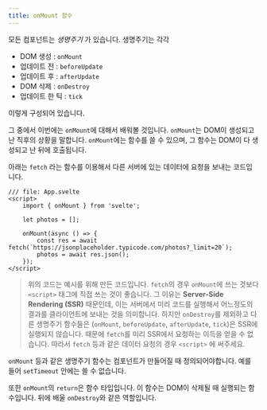 ```yaml
---
title: onMount 함수
---
```


모든 컴포넌트는 _생명주기_ 가 있습니다. 생명주기는 각각



- DOM 생성 : `onMount`
- 업데이트 전 : `beforeUpdate`
- 업데이트 후 : `afterUpdate`
- DOM 삭제 : `onDestroy`
- 업데이트 한 틱 : `tick`



이렇게 구성되어 있습니다.

그 중에서 이번에는 `onMount`에 대해서 배워볼 것입니다. `onMount`는 DOM이 생성되고 난 직후의 상황을 말합니다. `onMount`에는 함수를 쓸 수 있으며, 그 함수는 DOM이 다 생성되고 난 뒤에 호출됩니다.

아래는 `fetch` 라는 함수를 이용해서 다른 서버에 있는 데이터에 요청을 보내는 코드입니다.



```svelte
/// file: App.svelte
<script>
	import { onMount } from 'svelte';

	let photos = [];

	onMount(async () => {
		const res = await fetch(`https://jsonplaceholder.typicode.com/photos?_limit=20`);
		photos = await res.json();
	});
</script>
```



> 위의 코드는 예시를 위해 만든 코드입니다. `fetch`의 경우 `onMount`에 쓰는 것보다 `<script>` 태그에 직접 쓰는 것이 좋습니다. 그 이유는 **Server-Side Rendering (SSR)** 때문인데, 이는 서버에서 미리 코드를 실행해서 어느정도의 결과를 클라이언트에 보내는 것을 의미합니다. 하지만 `onDestroy`를 제외하고 다른 생명주기 함수들은 (`onMount`, `beforeUpdate`, `afterUpdate`, `tick`)은 SSR에 실행되지 않습니다. 때문에 `fetch`를 미리 SSR에서 요청하는 이득을 얻을 수 없습니다. 따라서 `fetch` 등과 같은 데이터 요청의 경우 `<script>` 에 써주세요.



`onMount` 등과 같은 생명주기 함수는 컴포넌트가 만들어질 때 정의되어야합니다. 예를 들어 `setTimeout` 안에는 쓸 수 없습니다.

또한 `onMount`의 `return`은 함수 타입입니다. 이 함수는 DOM이 삭제될 때 실행되는 함수입니다. 뒤에 배울 `onDestroy`와 같은 역할입니다.
